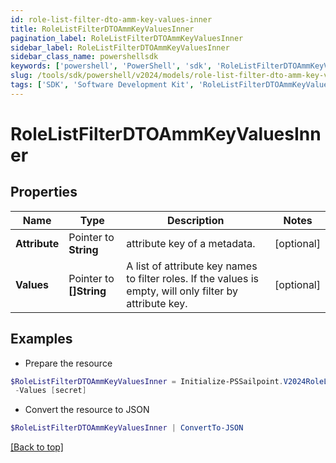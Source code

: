 ```yaml
---
id: role-list-filter-dto-amm-key-values-inner
title: RoleListFilterDTOAmmKeyValuesInner
pagination_label: RoleListFilterDTOAmmKeyValuesInner
sidebar_label: RoleListFilterDTOAmmKeyValuesInner
sidebar_class_name: powershellsdk
keywords: ['powershell', 'PowerShell', 'sdk', 'RoleListFilterDTOAmmKeyValuesInner'] 
slug: /tools/sdk/powershell/v2024/models/role-list-filter-dto-amm-key-values-inner
tags: ['SDK', 'Software Development Kit', 'RoleListFilterDTOAmmKeyValuesInner']
---
```



# RoleListFilterDTOAmmKeyValuesInner

## Properties

Name | Type | Description | Notes
------------ | ------------- | ------------- | -------------
**Attribute** |  Pointer to **String** | attribute key of a metadata. | [optional] 
**Values** |  Pointer to **[]String** | A list of attribute key names to filter roles. If the values is empty, will only filter by attribute key. | [optional] 

## Examples

- Prepare the resource
```powershell
$RoleListFilterDTOAmmKeyValuesInner = Initialize-PSSailpoint.V2024RoleListFilterDTOAmmKeyValuesInner  -Attribute iscFederalClassifications `
 -Values [secret]
```

- Convert the resource to JSON
```powershell
$RoleListFilterDTOAmmKeyValuesInner | ConvertTo-JSON
```


[[Back to top]](#) 


